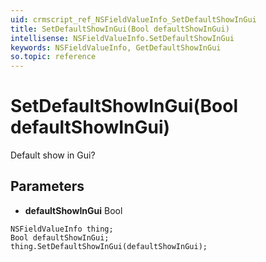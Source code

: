 ```yaml
---
uid: crmscript_ref_NSFieldValueInfo_SetDefaultShowInGui
title: SetDefaultShowInGui(Bool defaultShowInGui)
intellisense: NSFieldValueInfo.SetDefaultShowInGui
keywords: NSFieldValueInfo, GetDefaultShowInGui
so.topic: reference
---
```


# SetDefaultShowInGui(Bool defaultShowInGui)

Default show in Gui?

## Parameters

* **defaultShowInGui** Bool

```crmscript
NSFieldValueInfo thing;
Bool defaultShowInGui;
thing.SetDefaultShowInGui(defaultShowInGui);
```

